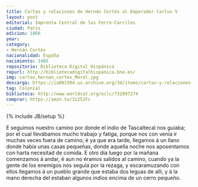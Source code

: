 ```yaml
---
title: Cartas y relaciones de Hernán Cortés al Emperador Carlos V
layout: post	
editorial: Imprenta Central de los Ferro-Carriles
ciudad: París
edicion: 1866
year: 
category: 
- Hernán Cortés
nacionalidad: España
nacimiento: 1485
repositorio: Biblioteca Digital Hispánica
repurl: http://bibliotecadigitalhispanica.bne.es/
img: cartas_hernan_cortes_Morel.jpg
descarga: https://ia801504.us.archive.org/34/items/cartas-y-relaciones-hernan-cortes/Cartas%20y%20relaciones%20-%20Hern%C3%A1n%20Cort%C3%A9s.pdf
tag: Colonial
biblioteca: http://www.worldcat.org/oclc/731097274
comprar: https://amzn.to/3i251Fc
---
```

{% include JB/setup %}

E seguimos nuestro camino por donde el indio de Tascaltecal nos guiaba; por el cual llevábamos mucho trabajo y fatiga, porque nos con venia ir muchas veces fuera de camino; é ya que era tarde, llegamos á un llano donde había unas casas pequeñas, donde aquella noche nos aposentamos con harta necesitad de comida. E otro día luego por la mañana comenzamos á andar, é aun no éramos salidos al camino, cuando ya la gente de los enemigos nos seguía por la rezaga, y escaramuzando con ellos llegamos á un pueblo grande que estaba dos leguas de allí, y á la mano derecha del estaban algunos indios encima de un cerro pequeño.
